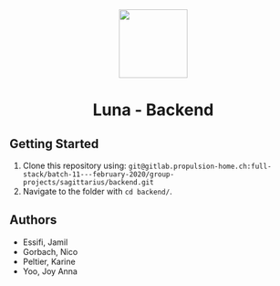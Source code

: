 <div align='center'>
<img height="120" src=".logo/logo.jpg" style="align:center">
<h1>Luna - Backend</h1>
</div>

## Getting Started

1) Clone this repository using:
`git@gitlab.propulsion-home.ch:full-stack/batch-11---february-2020/group-projects/sagittarius/backend.git` 
2) Navigate to the folder with `cd backend/`.

## Authors

- Essifi, Jamil
- Gorbach, Nico
- Peltier, Karine
- Yoo, Joy Anna